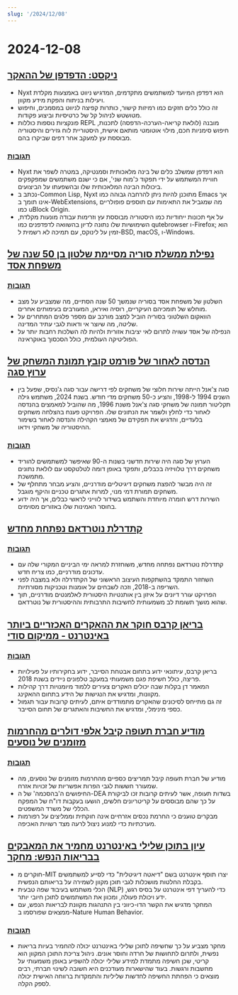 ```yaml
---
slug: '/2024/12/08'
---
```


# 2024-12-08

## [ניקסט: הדפדפן של ההאקר](https://nyxt.atlas.engineer/)

- Nyxt הוא דפדפן המיועד למשתמשים מתקדמים, המדגיש ניווט באמצעות מקלדת ויעילות בניתוח והפקת מידע מקוון.
- זה כולל כלים חזקים כמו רמיזות קישור, כותרות קפיצה לניווט במסמכים, וחיפוש מטושטש לניהול קל של כרטיסיות וביצוע פקודות.
- פונקציות נוספות כוללות REPL מובנה (לולאת קריאה-הערכה-הדפסה) לתכנות, חיפוש סימניות חכם, מילוי אוטומטי מותאם אישית, היסטוריית לוח גזירים והיסטוריה מבוססת עץ למעקב אחר דפים שביקרו בהם.

### [תגובות](https://news.ycombinator.com/item?id=42354691)

- Nyxt הוא דפדפן שמשלב כלים של בינה מלאכותית וסמנטיקה, במטרה לשפר את חוויית המשתמש על ידי תפקוד כ'מוח שני', אם כי ישנם משתמשים שמפקפקים ביכולות הבינה המלאכותית שלו ובהשפעתו על הביצועים.
- נכתב ב-Common Lisp, Nyxt מתוכנן להיות ניתן להרחבה גבוהה כמו Emacs אך אינו תומך ב-WebExtensions, מה שמגביל את התאימות עם תוספים פופולריים כמו uBlock Origin.
- על אף תכונות ייחודיות כמו היסטוריה מבוססת עץ וזרימות עבודה מונעות מקלדת, השימושיות שלו נתונה לדיון בהשוואה לדפדפנים כמו qutebrowser ו-Firefox; הוא זמין על לינוקס, עם תמיכה לא רשמית ל-BSD, macOS, ו-Windows.

## [נפילת ממשלת סוריה מסיימת שלטון בן 50 שנה של משפחת אסד](https://apnews.com/article/syria-assad-sweida-daraa-homs-hts-qatar-7f65823bbf0a7bd331109e8dff419430)

### [תגובות](https://news.ycombinator.com/item?id=42355364)

- השלטון של משפחת אסד בסוריה שנמשך 50 שנה הסתיים, מה שמצביע על מצב מוחלש של תומכיהם העיקריים, רוסיה ואיראן, המעורבים בעימותים אחרים.
- הוואקום השלטוני בסוריה הוביל למצב מורכב עם מספר פלגים המתחרים על שליטה, מה שיוצר אי ודאות לגבי עתיד המדינה.
- הנפילה של אסד עשויה לתרום לאי יציבות אזורית ולהיות לה השלכות רחבות יותר על הפוליטיקה העולמית, כולל הסכסוך באוקראינה.

## [הנדסה לאחור של פורמט קובץ תמונת המשחק של ערוץ סגה](https://www.infochunk.com/schannel/index.html)

- סגה צ'אנל הייתה שירות חלוצי של משחקים לפי דרישה עבור סגה ג'נסיס, שפעל בין השנים 1994 ל-1998, והציע כ-50 משחקים מדי חודש. בשנת 2024, משתמש גילה תקליטור תמונה של משחקי סגה צ'אנל משנת 1996, מה שהוביל למאמצים בהנדסה לאחור כדי לחלץ ולשמר את הנתונים שלו. הפרויקט פענח בהצלחה משחקים בלעדיים, והדגיש את תפקידם של מאמצי הקהילה והנדסה לאחור בשימור ההיסטוריה של משחקי וידאו.

### [תגובות](https://news.ycombinator.com/item?id=42353907)

- הערוץ של סגה היה שירות חדשני בשנות ה-90 שאיפשר למשתמשים להוריד משחקים דרך טלוויזיה בכבלים, ותפקד באופן דומה לטלטקסט עם לולאת נתונים מתמשכת.
- זה היה מבשר להפצת משחקים דיגיטליים מודרניים, והציע מבחר מתחלף של משחקים תמורת דמי מנוי, למרות אתגרים טכניים והיקף מוגבל.
- השירות דרש חומרה מיוחדת והשתמש בשידור לווייני לראשי כבלים, אך היה ידוע בחוסר האמינות שלו באזורים מסוימים.

## [קתדרלת נוטרדאם נפתחת מחדש](https://apnews.com/article/notre-dame-paris-latest-e50813cf016f08607c20ab115bc4b153)

### [תגובות](https://news.ycombinator.com/item?id=42353215)

- קתדרלת נוטרדאם נפתחה מחדש, משוחזרת למראה ימי הביניים המקורי שלה עם עדכונים מודרניים, כמו צריח חדש.
- השחזור התמקד בהשתקפות העיצוב הראשוני של הקתדרלה ולא במצבה לפני השריפה ב-2018, וזכה לשבחים על אומנות וטכניקות מסורתיות.
- הפרויקט עורר דיונים על איזון בין אותנטיות היסטורית לאלמנטים מודרניים, תוך שהוא מושך תשומת לב משמעותית לחשיבות התרבותית וההיסטורית של נוטרדאם.

## [בריאן קרבס חוקר את ההאקרים האכזריים ביותר באינטרנט - ממיקום סודי](https://www.wsj.com/tech/cybersecurity/hacking-brian-krebs-snowflake-waifu-49b87fce)

### [תגובות](https://news.ycombinator.com/item?id=42354602)

- בריאן קרבס, עיתונאי ידוע בתחום אבטחת הסייבר, ידוע בחקירותיו על פעילויות פריצה, כולל חשיפת פגם משמעותי במעקב טלפונים ניידים בשנת 2018.
- המאמר דן בקלות שבה יכולים האקרים צעירים ללמוד מיומנויות דרך קהילות מקוונות, ומדגיש את הנגישות של הידע בתחום ההאקינג.
- זה גם מתייחס לסיכונים שהאקרים מתמודדים איתם, לעיתים קרובות עבור תגמול כספי מינימלי, ומדגיש את החשיבות והאתגרים של תחום הסייבר.

## [מודיע חברת תעופה קיבל אלפי דולרים מהחרמות מזומנים של נוסעים](https://www.atlantanewsfirst.com/2024/12/03/airline-informant-received-thousands-passenger-cash-seizures/)

### [תגובות](https://news.ycombinator.com/item?id=42354580)

- מודיע של חברת תעופה קיבל תמריצים כספיים מהחרמות מזומנים של נוסעים, מה שמעורר חששות לגבי הפרות אפשריות של זכויות אזרח.
- החיפושים ה'בהסכמה' של ה-DEA בשדות תעופה, אשר לעיתים קרובות זכו לביקורת על כך שהם מבוססים על קריטריונים חלשים, הושעו בעקבות דו"ח של המפקח הכללי של משרד המשפטים.
- מבקרים טוענים כי החרמת נכסים אזרחיים אינה חוקתית וממליצים על רפורמות מערכתיות כדי למנוע ניצול לרעה מצד רשויות האכיפה.

## [עיון בתוכן שלילי באינטרנט מחמיר את המאבקים בבריאות הנפש: מחקר](https://news.mit.edu/2024/study-browsing-negative-content-online-makes-mental-health-struggles-worse-1205)

- חוקרים מ-MIT יצרו תוסף אינטרנט בשם "דיאטה דיגיטלית" כדי לסייע למשתמשים בקבלת החלטות מושכלות לגבי תוכן מקוון לשמירה על בריאותם הנפשית.
- הכלי משתמש בעיבוד שפה טבעית (NLP) כדי להעריך דפי אינטרנט על בסיס רגש, ידע ויכולת פעולה, ומכוון את המשתמשים לתוכן חיובי יותר.
- המחקר מדגיש את הקשר הדו-כיווני בין התנהגות מקוונת לבריאות הנפש, עם ממצאים שפורסמו ב-Nature Human Behavior.

### [תגובות](https://news.ycombinator.com/item?id=42353944)

- מחקר מצביע על כך שחשיפה לתוכן שלילי באינטרנט יכולה להחמיר בעיות בריאות נפשית, ולתרום לתחושות של חרדה וחוסר אונים. ניהול צריכת התוכן המקוון הוא קריטי, שכן חשיפה מתמדת למידע שלילי יכולה להשפיע באופן משמעותי על מחשבות ורגשות. בעוד שהישארות מעודכנים היא חשובה לשינוי חברתי, רבים מוצאים כי הפחתת החשיפה לחדשות שליליות והתמקדות ברווחה האישית יכולה לספק הקלה.

<head>
  <meta property="og:title" content="ניקסט: הדפדפן של ההאקר" />
  <meta property="og:type" content="website" />
  <meta property="og:image" content="https://og.cho.sh/api/og/?title=%D7%A0%D7%99%D7%A7%D7%A1%D7%98%3A%20%D7%94%D7%93%D7%A4%D7%93%D7%A4%D7%9F%20%D7%A9%D7%9C%20%D7%94%D7%94%D7%90%D7%A7%D7%A8&subheading=%D7%99%D7%95%D7%9D%20%D7%A8%D7%90%D7%A9%D7%95%D7%9F%2C%208%20%D7%91%D7%93%D7%A6%D7%9E%D7%91%D7%A8%202024%3A%20%D7%A1%D7%99%D7%9B%D7%95%D7%9D%20%D7%97%D7%93%D7%A9%D7%95%D7%AA%20Hacker" />
</head>
